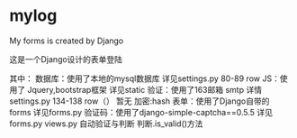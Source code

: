 # mylog
My forms is created by Django

这是一个Django设计的表单登陆


其中：
  数据库：使用了本地的mysql数据库 详见settings.py 80-89 row
  JS：使用了 Jquery,bootstrap框架 详见static
  验证：使用了163邮箱 smtp  详情settings.py 134-138 row（） 暂无
  加密:hash
  表单：使用了Django自带的 forms 详见forms.py
  验证码：使用了django-simple-captcha==0.5.5 详见forms.py views.py 自动验证与判断 判断.is_valid()方法

